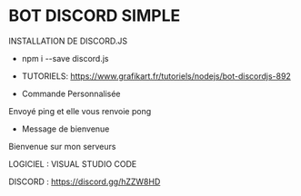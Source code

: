 # BOT DISCORD SIMPLE 

INSTALLATION DE DISCORD.JS
- npm i --save discord.js
- TUTORIELS: https://www.grafikart.fr/tutoriels/nodejs/bot-discordjs-892 

- Commande Personnalisée 

Envoyé ping et elle vous renvoie pong 

- Message de bienvenue 

Bienvenue sur mon serveurs

LOGICIEL : VISUAL STUDIO CODE 

DISCORD : https://discord.gg/hZZW8HD 



